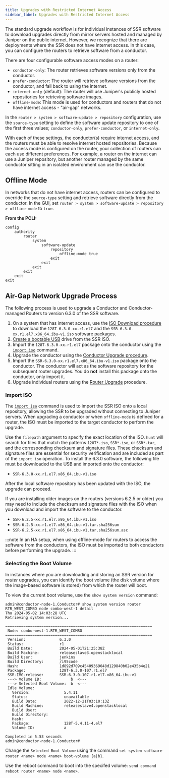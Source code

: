```yaml
---
title: Upgrades with Restricted Internet Access
sidebar_label: Upgrades with Restricted Internet Access
---
```


The standard upgrade workflow is for individual instances of SSR software to download upgrades directly from mirror servers hosted and managed by Juniper on the public internet. However, we recognize that there are deployments where the SSR does not have internet access. In this case, you can configure the routers to retrieve software from a conductor.

There are four configurable software access modes on a router:

- `conductor-only`: The router retrieves software versions only from the conductor.
- `prefer-conductor`: The router will retrieve software versions from the conductor, and fall back to using the internet.
- `internet-only` (default): The router will use Juniper's publicly hosted repositories for retrieving software images.
- `offline-mode`: This mode is used for conductors and routers that do not have internet access - "air-gap" networks.

In the `router > system > software-update > repository` configuration, use the `source-type` setting to define the software update repository to one of the first three values; `conductor-only`, `prefer-conductor`, or `internet-only`.

With each of these settings, the conductor(s) require internet access, and the routers must be able to resolve internet hosted repositories. Because the access mode is configured on the router, your collection of routers can each use different preferences. For example, a router on the internet can use a Juniper repository, but another router managed by the same conductor sitting in an isolated environment can use the conductor.

## Offline Mode

In networks that do not have internet access, routers can be configured to override the `source-type` setting and retrieve software directly from the conductor. In the GUI, set `router > system > software-update > repository > offline-mode` to `true`. 

**From the PCLI:**
```
config
    authority
        router
            system
                software-update
                    repository
                        offline-mode true
                    exit
                exit
            exit
        exit
    exit
exit
```
## Air-Gap Network Upgrade Process

The following process is used to upgrade a Conductor and Conductor-managed Routers to version 6.3.0 of the SSR software.

1. On a system that has internet access, use the [ISO Download procedure](intro_downloading_iso.md#downloading-an-iso) to download the `128T-6.3.0-xx.r1.el7` and the `SSR-6.3.0-xx.r1.el7.x86_64.ibu-v1.iso` software packages.
2. [Create a bootable USB](intro_creating_bootable_usb.md) drive from the SSR ISO.
2. Import the `128T-6.3.0-xx.r1.el7` package onto the conductor using the [`import iso`](cli_reference.md#import-iso) command. 
3. Upgrade the conductor using the [Conductor Upgrade procedure](upgrade_ibu_conductor.md).
4. Import the `SSR-6.3.0-xx.r1.el7.x86_64.ibu-v1.iso` package onto the conductor. The conductor will act as the software repository for the subsequent router upgrades. You do **not** install this package onto the conductor, only import it. 
5. Upgrade individual routers using the [Router Upgrade](upgrade_router.md) procedure.

### Import ISO

The [`import iso`](cli_reference.md#import-iso) command is used to import the SSR ISO onto a local repository, allowing the SSR to be upgraded without connecting to Juniper servers. When upgrading a conductor or when `offline-mode` is defined for a router, the ISO must be imported to the target conductor to perform the upgrade. 

Use the `filepath` argument to specify the exact location of the ISO. `hunt` will search for files that match the patterns `128T*.iso`, `SSR*.iso`, or `SSR*.tar`, and the corresponding checksum and signature files. These checksum and signature files are essential for security verification and are included as part of the `import iso` operation. To install the 6.3.0 software, the following file must be downloaded to the USB and imported onto the conductor:

- `SSR-6.3.0-xx.r1.el7.x86_64.ibu-v1.iso`

After the local software repository has been updated with the ISO, the upgrade can proceed.

If you are installing older images on the routers (versions 6.2.5 or older) you may need to include the checksum and signature files with the ISO when you download and import the software to the conductor. 

- `SSR-6.2.5-xx.r1.el7.x86_64.ibu-v1.iso`
- `SSR-6.2.5-xx.r1.el7.x86_64.ibu-v1.tar.sha256sum`
- `SSR-6.2.5-xx.r1.el7.x86_64.ibu-v1.tar.sha256sum.asc`

:::note
In an HA setup, when using offline-mode for routers to access the software from the conductors, the ISO must be imported to both conductors before performing the upgrade.
:::

### Selecting the Boot Volume

In instances where you are downloading and storing an SSR version for *router* upgrades, you can identify the boot volume (the disk volume where the image-based software is stored) from which the router will boot. 

To view the current boot volume, use the `show system version` command: 

```
admin@conductor-node-1.Conductor# show system version router RTR_WEST_COMBO node combo-west-1 detail
Thu 2024-05-02 14:03:28 UTC
Retrieving system version...

=================================================================
 Node: combo-west-1.RTR_WEST_COMBO
=================================================================
 Version:               6.3.0
 Status:                r1
 Build Date:            2024-05-01T21:25:38Z
 Build Machine:         releaseslave3.openstacklocal
 Build User:            jenkins
 Build Directory:       /i95code
 Hash:                  1d892d709c45409369048d129840b02e435b4e21
 Package:               128T-6.3.0-107.r1.el7
 SSR-IMG-release:       SSR-6.3.0-107.r1.el7.x86_64.ibu-v1
 ---> Volume ID:             b  <---
 ---> Selected Boot Volume:  b  <---
 Idle Volume:
   Version:               5.4.11
   Status:                unavailable
   Build Date:            2022-12-21T03:10:13Z
   Build Machine:         releaseslave4.openstacklocal
   Build User:
   Build Directory:
   Hash:
   Package:               128T-5.4.11-4.el7
   Volume ID:             a

Completed in 5.53 seconds
admin@conductor-node-1.Conductor#

```

Change the `Selected Boot Volume` using the command `set system software router <name> node <name> boot-volume {a|b}`.

Use the reboot command to boot into the specifed volume: `send command reboot router <name> node <name>`.
